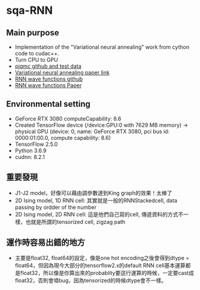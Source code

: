 # sqa-RNN

## Main purpose

* Implementation of the "Variational neural annealing" work from cython code to cudac++.
* Turn CPU to GPU
* [piqmc github and test data](https://github.com/therooler/piqmc/tree/94da169e2c51bb6e951c310c846ad8edc0316ac7)
* [Variational neural annealing paper link](https://arxiv.org/abs/2101.10154)
* [RNN wave functions github](https://github.com/mhibatallah/RNNWavefunctions)
* [RNN wave functions Paper](https://journals.aps.org/prresearch/abstract/10.1103/PhysRevResearch.2.023358)

## Environmental setting
* GeForce RTX 3080 computeCapability: 8.6
* Created TensorFlow device (/device:GPU:0 with 7629 MB memory) -> physical GPU (device: 0, name: GeForce RTX 3080, pci bus id: 0000:01:00.0, compute capability: 8.6)
* TensorFlow 2.5.0
* Python 3.6.9
* cudnn: 8.2.1

## 重要發現
* J1-J2 model，好像可以藉由調參數達到King graph的效果！太棒了
* 2D Ising model, 1D RNN cell: 其實就是一般的RNNStackedcell, data passing by ordder of the number
* 2D Ising model, 2D RNN cell: 這是他們自己寫的cell, 傳遞資料的方式不一樣，也就是所謂的tensorized cell, zigzag path

## 運作時容易出錯的地方
* 主要是float32, float64的設定，像是one hot encoding之後會得到dtype = float64，但因為現今大部分的tensorflow2.x的default RNN cell基本運算都是float32，所以像是你算出來的probablity要逕行運算的時候，一定要cast成float32，否則會噴bug，因為tensorized的時候dtype會不一樣。
